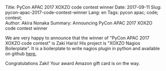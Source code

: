 Title: PyCon APAC 2017 XOXZO code contest winner
Date: 2017-09-11
Slug: pycon-apac-2017-code-contest-winner
Lang: en
Tags: pycon apac; code; contest;  
Author: Akira Nonaka
Summary: Announcing PyCon APAC 2017 XOXZO code contest winner

We are very happy to announce that the winner of "PyCon APAC 2017 XOXZO code contest" is Zaki Haris!
His project is "XOXZO Nagios Boilerplate".
It is a boilerplate to write nagios plugin in python and available on github [here.](https://github.com/skycrew/xoxzo-nagios-boilerplate)

Congratulations Zaki! Your award Amazon gift card is on the way.